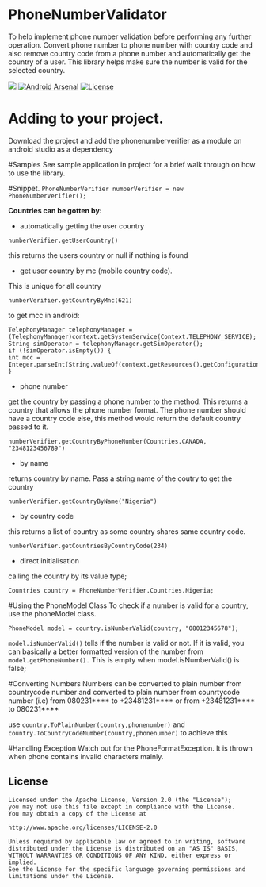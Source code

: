 # PhoneNumberValidator
To help implement phone number validation before performing any further operation.
Convert phone number to phone number with country code and also remove country code 
from a phone number and automatically get the country of a user. 
This library helps make sure the number is valid for the selected country.

[![](https://jitpack.io/v/KingsMentor/PhoneNumberValidator.svg)](https://jitpack.io/#KingsMentor/PhoneNumberValidator)
[![Android Arsenal](https://img.shields.io/badge/Android%20Arsenal-PhoneNumberValidator-brightgreen.svg?style=flat)](http://android-arsenal.com/details/1/4416)
[![License](https://img.shields.io/badge/License-Apache%202.0-blue.svg)](http://www.apache.org/licenses/LICENSE-2.0)

# Adding to your project.
Download the project and add the phonenumberverifier as a module on android studio as a dependency

#Samples
See sample application in project for a brief walk through on how to use the library.

#Snippet.
```PhoneNumberVerifier numberVerifier = new PhoneNumberVerifier();```

**Countries can be gotten by:**

* automatically getting the user country

```
numberVerifier.getUserCountry()
```

this returns the users country or null if nothing is found

* get user country by mc (mobile country code).

This is unique for all country

```
numberVerifier.getCountryByMnc(621)
```

to get mcc in android:

```
TelephonyManager telephonyManager = (TelephonyManager)context.getSystemService(Context.TELEPHONY_SERVICE);
String simOperator = telephonyManager.getSimOperator();
if (!simOperator.isEmpty()) {
int mcc = Integer.parseInt(String.valueOf(context.getResources().getConfiguration().mcc));
}
```

* phone number

get the country by passing a phone number to the method. This returns a country that allows the phone number format.
The phone number should have a country code else, this method would return the default country passed to it.
```
numberVerifier.getCountryByPhoneNumber(Countries.CANADA, "2348123456789")
```

* by name

returns country by name. Pass a string name of the coutry to get the country
```
numberVerifier.getCountryByName("Nigeria")
```

* by country code

this returns a list of country as some country shares same country code.
```
numberVerifier.getCountriesByCountryCode(234)
```

* direct initialisation

calling the country by its value type;

```Countries country = PhoneNumberVerifier.Countries.Nigeria;```


#Using the PhoneModel Class
To check if a number is valid for a country, use the phoneModel class.

```
PhoneModel model = country.isNumberValid(country, "08012345678");
```

```model.isNumberValid()``` tells if the number is valid or not. If it is 
valid, you can basically a better formatted version of the number from 
```model.getPhoneNumber().``` This is empty when model.isNumberValid() is false;


#Converting Numbers
Numbers can be converted to plain number from countrycode number and converted to plain number from counrtycode number
(i.e) from 080231**** to +23481231**** or from +23481231**** to 080231****

use ```country.ToPlainNumber(country,phonenumber)``` and ```country.ToCountryCodeNumber(country,phonenumber)``` to achieve this

#Handling Exception
Watch out for the PhoneFormatException. It is thrown when phone contains invalid characters mainly.


## License

```
Licensed under the Apache License, Version 2.0 (the "License");
you may not use this file except in compliance with the License.
You may obtain a copy of the License at

http://www.apache.org/licenses/LICENSE-2.0

Unless required by applicable law or agreed to in writing, software
distributed under the License is distributed on an "AS IS" BASIS,
WITHOUT WARRANTIES OR CONDITIONS OF ANY KIND, either express or implied.
See the License for the specific language governing permissions and
limitations under the License.
```




